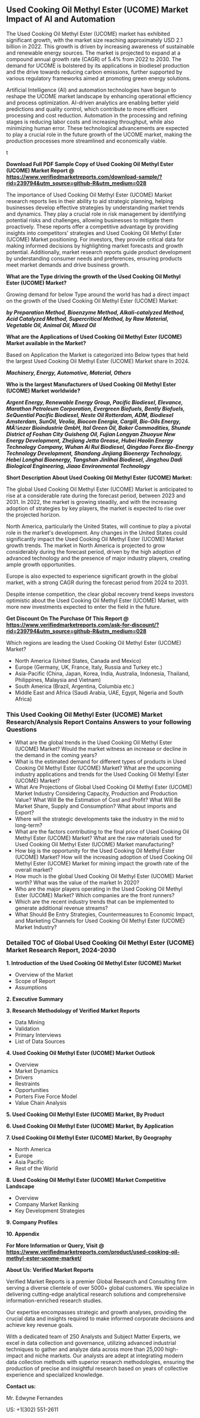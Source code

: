 <h2>Used Cooking Oil Methyl Ester (UCOME) Market Impact of AI and Automation</h2><p>The Used Cooking Oil Methyl Ester (UCOME) market has exhibited significant growth, with the market size reaching approximately USD 2.1 billion in 2022. This growth is driven by increasing awareness of sustainable and renewable energy sources. The market is projected to expand at a compound annual growth rate (CAGR) of 5.4% from 2022 to 2030. The demand for UCOME is bolstered by its applications in biodiesel production and the drive towards reducing carbon emissions, further supported by various regulatory frameworks aimed at promoting green energy solutions.</p><p>Artificial Intelligence (AI) and automation technologies have begun to reshape the UCOME market landscape by enhancing operational efficiency and process optimization. AI-driven analytics are enabling better yield predictions and quality control, which contribute to more efficient processing and cost reduction. Automation in the processing and refining stages is reducing labor costs and increasing throughput, while also minimizing human error. These technological advancements are expected to play a crucial role in the future growth of the UCOME market, making the production processes more streamlined and economically viable.</p>t</p><p id="" class=""><strong>Download Full PDF Sample Copy of Used Cooking Oil Methyl Ester (UCOME) Market Report @ <a href="https://www.verifiedmarketreports.com/download-sample/?rid=239794&utm_source=github-R&utm_medium=028" target="_blank">https://www.verifiedmarketreports.com/download-sample/?rid=239794&utm_source=github-R&utm_medium=028</a></strong></p><p>The importance of&nbsp;Used Cooking Oil Methyl Ester (UCOME) Market research reports lies in their ability to aid strategic planning, helping businesses develop effective strategies by understanding market trends and dynamics. They play a crucial role in risk management by identifying potential risks and challenges, allowing businesses to mitigate them proactively. These reports offer a competitive advantage by providing insights into competitors' strategies and Used Cooking Oil Methyl Ester (UCOME) Market positioning. For investors, they provide critical data for making informed decisions by highlighting market forecasts and growth potential. Additionally, market research reports guide product development by understanding consumer needs and preferences, ensuring products meet market demands and drive business growth.</p><p><strong>What are the&nbsp;Type driving the growth of the Used Cooking Oil Methyl Ester (UCOME) Market?</strong></p><p id="" class="">Growing demand for below Type around the world has had a direct impact on the growth of the Used Cooking Oil Methyl Ester (UCOME) Market:</p><em><strong>by Preparation Method, Bioenzyme Method, Alkali-catalyzed Method, Acid Catalyzed Method, Supercritical Method, by Raw Material, Vegetable Oil, Animal Oil, Mixed Oil</strong></em></p><strong>What are the&nbsp;Applications&nbsp;of Used Cooking Oil Methyl Ester (UCOME) Market available in the Market?</strong></p><p id="" class="">Based on Application the Market is categorized into Below types that held the largest Used Cooking Oil Methyl Ester (UCOME) Market share In 2024.</p><em><strong>Machinery, Energy, Automotive, Material, Others</strong></em></p><strong>Who is the largest Manufacturers of Used Cooking Oil Methyl Ester (UCOME) Market worldwide?</strong></p><p><em><strong>Argent Energy, Renewable Energy Group, Pacific Biodiesel, Elevance, Marathon Petroleum Corporation, Evergreen Biofuels, Bently Biofuels, SeQuential Pacific Biodiesel, Neste Oil Rotterdam, ADM, Biodiesel Amsterdam, SunOil, Veolia, Biocom Energia, Cargill, Bio-Oils Energy, MÃ¼nzer Bioindustrie GmbH, Ital Green Oil, Baker Commodities, Shunde District of Foshan City Guisheng Oil, Fujian Longyan Zhuoyue New Energy Development, Zhejiang Jetta Grease, Hubei Haolin Energy Technology Company, Wuhan Ai Rui Biodiesel, Qingdao Forex Bio-Energy Technology Development, Shandong Jinjiang Bioenergy Technology, Hebei Longhai Bioenergy, Tangshan Jinlihai Biodiesel, Jingzhou Dadi Biological Engineering, Jiaao Environmental Technology</strong></em></p><p id="" class=""><strong>Short Description About Used Cooking Oil Methyl Ester (UCOME) Market:</strong></p><p>The global Used Cooking Oil Methyl Ester (UCOME) Market is anticipated to rise at a considerable rate during the forecast period, between 2023 and 2031. In 2022, the market is growing steadily, and with the increasing adoption of strategies by key players, the market is expected to rise over the projected horizon.</p><p>North America, particularly the United States, will continue to play a pivotal role in the market's development. Any changes in the United States could significantly impact the Used Cooking Oil Methyl Ester (UCOME) Market growth trends. The market in North America is projected to grow considerably during the forecast period, driven by the high adoption of advanced technology and the presence of major industry players, creating ample growth opportunities.</p><p>Europe is also expected to experience significant growth in the global market, with a strong CAGR during the forecast period from 2024 to 2031.</p><p>Despite intense competition, the clear global recovery trend keeps investors optimistic about the Used Cooking Oil Methyl Ester (UCOME) Market, with more new investments expected to enter the field in the future.</p><p id="" class=""><strong>Get Discount On The Purchase Of This Report @ <a href="https://www.verifiedmarketreports.com/ask-for-discount/?rid=239794&utm_source=github-R&utm_medium=028" target="_blank">https://www.verifiedmarketreports.com/ask-for-discount/?rid=239794&utm_source=github-R&utm_medium=028</a></strong></p>Which regions are leading the Used Cooking Oil Methyl Ester (UCOME) Market?</p><ul><li>North America (United States, Canada and Mexico)</li><li>Europe (Germany, UK, France, Italy, Russia and Turkey etc.)</li><li>Asia-Pacific (China, Japan, Korea, India, Australia, Indonesia, Thailand, Philippines, Malaysia and Vietnam)</li><li>South America (Brazil, Argentina, Columbia etc.)</li><li>Middle East and Africa (Saudi Arabia, UAE, Egypt, Nigeria and South Africa)</li></ul><h3 id="" class="">This Used Cooking Oil Methyl Ester (UCOME) Market Research/Analysis Report Contains Answers to your following Questions</h3><ul><li>What are the global trends in the Used Cooking Oil Methyl Ester (UCOME) Market? Would the market witness an increase or decline in the demand in the coming years?</li><li>What is the estimated demand for different types of products in Used Cooking Oil Methyl Ester (UCOME) Market? What are the upcoming industry applications and trends for the Used Cooking Oil Methyl Ester (UCOME) Market?</li><li>What Are Projections of Global Used Cooking Oil Methyl Ester (UCOME) Market Industry Considering Capacity, Production and Production Value? What Will Be the Estimation of Cost and Profit? What Will Be Market Share, Supply and Consumption? What about imports and Export?</li><li>Where will the strategic developments take the industry in the mid to long-term?</li><li>What are the factors contributing to the final price of Used Cooking Oil Methyl Ester (UCOME) Market? What are the raw materials used for Used Cooking Oil Methyl Ester (UCOME) Market manufacturing?</li><li>How big is the opportunity for the Used Cooking Oil Methyl Ester (UCOME) Market? How will the increasing adoption of Used Cooking Oil Methyl Ester (UCOME) Market for mining impact the growth rate of the overall market?</li><li>How much is the global Used Cooking Oil Methyl Ester (UCOME) Market worth? What was the value of the market In 2020?</li><li>Who are the major players operating in the Used Cooking Oil Methyl Ester (UCOME) Market? Which companies are the front runners?</li><li>Which are the recent industry trends that can be implemented to generate additional revenue streams?</li><li>What Should Be Entry Strategies, Countermeasures to Economic Impact, and Marketing Channels for Used Cooking Oil Methyl Ester (UCOME) Market Industry?</li></ul><h3 id="" class="">Detailed TOC of Global Used Cooking Oil Methyl Ester (UCOME) Market Research Report, 2024-2030</h3><p id="" class=""><strong>1. Introduction of the Used Cooking Oil Methyl Ester (UCOME) Market</strong></p><ul><li>Overview of the Market</li><li>Scope of Report</li><li>Assumptions</li></ul><p id="" class=""><strong>2. Executive Summary</strong></p><p id="" class=""><strong>3. Research Methodology of Verified Market Reports</strong></p><ul><li>Data Mining</li><li>Validation</li><li>Primary Interviews</li><li>List of Data Sources</li></ul><p id="" class=""><strong>4. Used Cooking Oil Methyl Ester (UCOME) Market Outlook</strong></p><ul><li>Overview</li><li>Market Dynamics</li><li>Drivers</li><li>Restraints</li><li>Opportunities</li><li>Porters Five Force Model</li><li>Value Chain Analysis</li></ul><p id="" class=""><strong>5. Used Cooking Oil Methyl Ester (UCOME) Market, By Product</strong></p><p id="" class=""><strong>6. Used Cooking Oil Methyl Ester (UCOME) Market, By Application</strong></p><p id="" class=""><strong>7. Used Cooking Oil Methyl Ester (UCOME) Market, By Geography</strong></p><ul><li>North America</li><li>Europe</li><li>Asia Pacific</li><li>Rest of the World</li></ul><p id="" class=""><strong>8. Used Cooking Oil Methyl Ester (UCOME) Market Competitive Landscape</strong></p><ul><li>Overview</li><li>Company Market Ranking</li><li>Key Development Strategies</li></ul><p id="" class=""><strong>9. Company Profiles</strong></p><p id="" class=""><strong>10. Appendix</strong></p><p id="" class=""><strong>For More Information or Query, Visit @ <a href="https://www.verifiedmarketreports.com/product/used-cooking-oil-methyl-ester-ucome-market/" target="_blank">https://www.verifiedmarketreports.com/product/used-cooking-oil-methyl-ester-ucome-market/</a></strong></p><p id="" class=""><strong>About Us: Verified Market Reports</strong></p><p id="" class="">Verified Market Reports is a premier Global Research and Consulting firm serving a diverse clientele of over 5000+ global customers. We specialize in delivering cutting-edge analytical research solutions and comprehensive information-enriched research studies.</p><p id="" class="">Our expertise encompasses strategic and growth analyses, providing the crucial data and insights required to make informed corporate decisions and achieve key revenue goals.</p><p id="" class="">With a dedicated team of 250 Analysts and Subject Matter Experts, we excel in data collection and governance, utilizing advanced industrial techniques to gather and analyze data across more than 25,000 high-impact and niche markets. Our analysts are adept at integrating modern data collection methods with superior research methodologies, ensuring the production of precise and insightful research based on years of collective experience and specialized knowledge.</p><p id="" class=""><strong>Contact us:</strong></p><p id="" class="">Mr. Edwyne Fernandes</p><p id="" class="">US: +1(302) 551-2611</p>